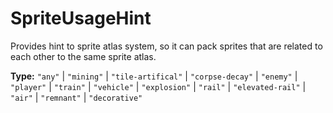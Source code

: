 # SpriteUsageHint

Provides hint to sprite atlas system, so it can pack sprites that are related to each other to the same sprite atlas.

**Type:** `"any"` | `"mining"` | `"tile-artifical"` | `"corpse-decay"` | `"enemy"` | `"player"` | `"train"` | `"vehicle"` | `"explosion"` | `"rail"` | `"elevated-rail"` | `"air"` | `"remnant"` | `"decorative"`

